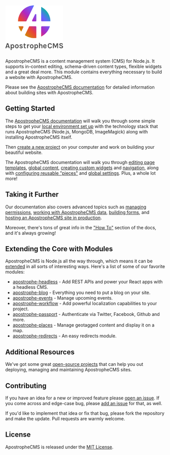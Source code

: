 # [<img src="./ApostropheCMS_logo.png" height="140" title="ApostropheCMS" />](http://apostrophecms.org/)

ApostropheCMS is a content management system (CMS) for Node.js. It supports in-context editing, schema-driven content types, flexible widgets and a great deal more. This module contains everything necessary to build a website with ApostropheCMS.

Please see the [ApostropheCMS documentation](http://apostrophecms.org/docs) for detailed information about building sites with ApostropheCMS.

## Getting Started

The [ApostropheCMS documentation](http://apostrophecms.org/docs/tutorials/getting-started/index.html) will walk you through some simple steps to get your [local environment set up](http://apostrophecms.org/docs/tutorials/getting-started/setting-up-your-environment.html) with the technology stack that runs ApostropheCMS (Node.js, MongoDB, ImageMagick) along with installing ApostropheCMS itself.

Then [create a new project](http://apostrophecms.org/docs/tutorials/getting-started/creating-your-first-project.html) on your computer and work on building your beautiful website.

The ApostropheCMS documentation will walk you through [editing page templates](http://apostrophecms.org/docs/tutorials/getting-started/editing-page-templates.html), [global content](http://apostrophecms.org/docs/tutorials/getting-started/global.html), [creating custom widgets](http://apostrophecms.org/docs/tutorials/getting-started/custom-widgets.html) and [navigation](http://apostrophecms.org/docs/tutorials/getting-started/building-navigation.html), along with [configuring reusable "pieces"](http://apostrophecms.org/docs/tutorials/getting-started/reusable-content-with-pieces.html) and [global settings](http://apostrophecms.org/docs/tutorials/getting-started/settings.html). Plus, a whole lot more!

## Taking it Further

Our documentation also covers advanced topics such as [managing permissions](http://apostrophecms.org/docs/tutorials/intermediate/permissions.html), [working with ApostropheCMS data](http://apostrophecms.org/docs/tutorials/intermediate/model-layer.html), [building forms](http://apostrophecms.org/docs/tutorials/intermediate/forms.html), and [hosting an ApostropheCMS site in production](http://apostrophecms.org/docs/tutorials/intermediate/deployment.html).

Moreover, there's tons of great info in the ["How To"](http://apostrophecms.org/docs/tutorials/howtos/index.html) section of the docs, and it's always growing!

## Extending the Core with Modules

ApostropheCMS is Node.js all the way through, which means it can be [extended](http://apostrophecms.org/extend) in all sorts of interesting ways. Here's a list of some of our favorite modules:

* [apostrophe-headless](https://github.com/punkave/apostrophe-headless) - Add REST APIs and power your React apps with a headless CMS.
* [apostrophe-blog](https://github.com/punkave/apostrophe-blog) - Everything you need to put a blog on your site.
* [apostrophe-events](https://github.com/punkave/apostrophe-events) - Manage upcoming events.
* [apostrophe-workflow](https://github.com/punkave/apostrophe-workflow) - Add powerful localization capabilities to your project.
* [apostrophe-passport](https://github.com/punkave/apostrophe-passport) - Authenticate via Twitter, Facebook, Github and more.
* [apostrophe-places](https://github.com/punkave/apostrophe-places) - Manage geotagged content and display it on a map.
* [apostrophe-redirects](https://github.com/punkave/apostrophe-redirects) - An easy redirects module.

## Additional Resources
We've got some great [open-source projects](http://apostrophecms.org/docs/tutorials/intermediate/deployment.html) that can help you out deploying, managing and maintaining ApostropheCMS sites.

## Contributing
If you have an idea for a new or improved feature please [open an issue](https://github.com/punkave/apostrophe/issues). If you come across and edge-case bug, please [add an issue](https://github.com/punkave/apostrophe/issues) for that, as well.

If you'd like to implement that idea or fix that bug, please fork the repository and make the update. Pull requests are warmly welcome.

## License
ApostropheCMS is released under the [MIT License](https://github.com/punkave/apostrophe/blob/master/LICENSE.md).
